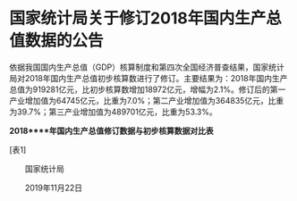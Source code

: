 # 国家统计局关于修订2018年国内生产总值数据的公告

依据我国国内生产总值（GDP）核算制度和第四次全国经济普查结果，国家统计局对2018年国内生产总值初步核算数进行了修订。主要结果为：2018年国内生产总值为919281亿元，比初步核算数增加18972亿元，增幅为2.1%。修订后的第一产业增加值为64745亿元，比重为7.0%；第二产业增加值为364835亿元，比重为39.7%；第三产业增加值为489701亿元，比重为53.3%。

**2018****年国内生产总值修订数据与初步核算数据对比表**

\[表1\]

　　国家统计局   

　　2019年11月22日